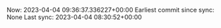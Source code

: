 Now: 2023-04-04 09:36:37.336227+00:00 Earliest commit since sync: None Last sync: 2023-04-04 08:30:52+00:00
